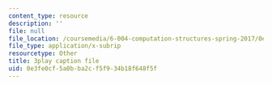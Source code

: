 ```yaml
---
content_type: resource
description: ''
file: null
file_location: /coursemedia/6-004-computation-structures-spring-2017/0e3fe0cf5a0bba2cf5f934b18f648f5f_5BRcFgMJLCs.srt
file_type: application/x-subrip
resourcetype: Other
title: 3play caption file
uid: 0e3fe0cf-5a0b-ba2c-f5f9-34b18f648f5f
---
```

